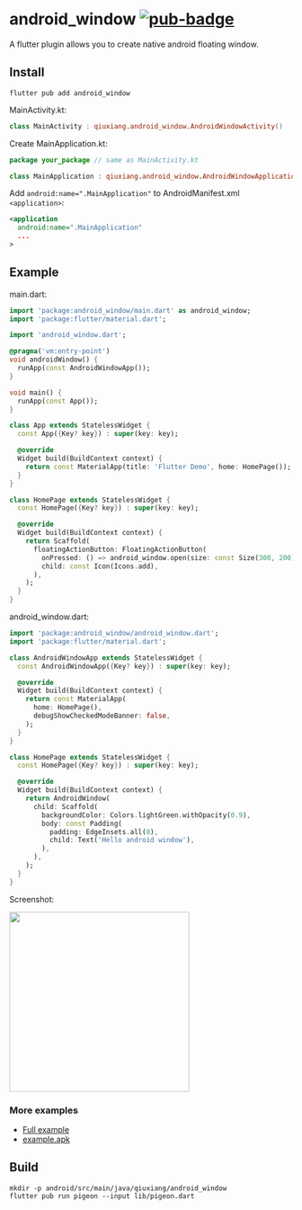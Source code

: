 # android_window [![pub-badge]][pub]

A flutter plugin allows you to create native android floating window.

## Install

```
flutter pub add android_window
```

MainActivity.kt:

```kotlin
class MainActivity : qiuxiang.android_window.AndroidWindowActivity()
```

Create MainApplication.kt:

```kotlin
package your_package // same as MainActivity.kt

class MainApplication : qiuxiang.android_window.AndroidWindowApplication()
```

Add `android:name=".MainApplication"` to AndroidManifest.xml `<application>`:

```xml
<application
  android:name=".MainApplication"
  ...
>
```

## Example

main.dart:

```dart
import 'package:android_window/main.dart' as android_window;
import 'package:flutter/material.dart';

import 'android_window.dart';

@pragma('vm:entry-point')
void androidWindow() {
  runApp(const AndroidWindowApp());
}

void main() {
  runApp(const App());
}

class App extends StatelessWidget {
  const App({Key? key}) : super(key: key);

  @override
  Widget build(BuildContext context) {
    return const MaterialApp(title: 'Flutter Demo', home: HomePage());
  }
}

class HomePage extends StatelessWidget {
  const HomePage({Key? key}) : super(key: key);

  @override
  Widget build(BuildContext context) {
    return Scaffold(
      floatingActionButton: FloatingActionButton(
        onPressed: () => android_window.open(size: const Size(300, 200)),
        child: const Icon(Icons.add),
      ),
    );
  }
}
```

android_window.dart:

```dart
import 'package:android_window/android_window.dart';
import 'package:flutter/material.dart';

class AndroidWindowApp extends StatelessWidget {
  const AndroidWindowApp({Key? key}) : super(key: key);

  @override
  Widget build(BuildContext context) {
    return const MaterialApp(
      home: HomePage(),
      debugShowCheckedModeBanner: false,
    );
  }
}

class HomePage extends StatelessWidget {
  const HomePage({Key? key}) : super(key: key);

  @override
  Widget build(BuildContext context) {
    return AndroidWindow(
      child: Scaffold(
        backgroundColor: Colors.lightGreen.withOpacity(0.9),
        body: const Padding(
          padding: EdgeInsets.all(8),
          child: Text('Hello android window'),
        ),
      ),
    );
  }
}
```

Screenshot:

<img  width=320 src=https://user-images.githubusercontent.com/1709072/136494923-fd9f10bb-aa1e-4365-bece-f595bc913ebf.png>

### More examples

- [Full example](https://github.com/qiuxiang/flutter-android-window/tree/main/example)
- [example.apk](https://github.com/qiuxiang/flutter-android-window/releases/download/latest/example.apk)

[](https://user-images.githubusercontent.com/1709072/136388895-4b576f60-f00e-4188-ae74-dd4a3da9beca.mp4)

[pub]: https://pub.dartlang.org/packages/android_window
[pub-badge]: https://img.shields.io/pub/v/android_window.svg

## Build

```
mkdir -p android/src/main/java/qiuxiang/android_window
flutter pub run pigeon --input lib/pigeon.dart
```
